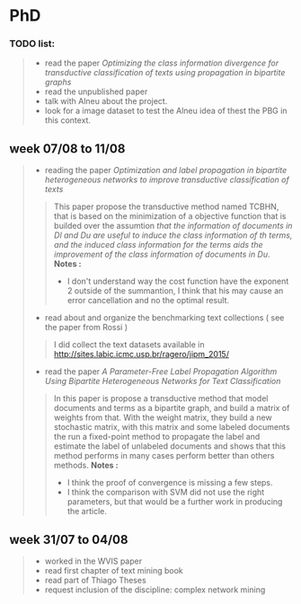 # PhD

### TODO list:
> - read the paper *Optimizing the class information divergence for transductive classification of texts using propagation in bipartite graphs*
> - read the unpublished paper
> - talk with Alneu about the project.
> - look for a image dataset to test the Alneu idea of thest the PBG in this context.   

## week 07/08 to 11/08
> - reading the paper *Optimization and label propagation in bipartite heterogeneous networks to improve transductive classification of texts*
> > This paper propose the transductive method named TCBHN, that is based on the minimization of a objective function that is builded over the assumtion *that the information of documents in Dl and Du are useful to induce the class information of th terms, and the induced class information for the terms aids the improvement of the class information of documents in Du*.
> > **Notes :** 
> > - I don't understand way the cost function have the exponent 2 outside of the summantion, I think that his may cause an error cancellation and no the optimal result.
> - read about and organize the benchmarking text collections ( see the paper from Rossi )
> > I did collect the text datasets available in http://sites.labic.icmc.usp.br/ragero/jipm_2015/
> - read the paper *A Parameter-Free Label Propagation Algorithm Using Bipartite Heterogeneous Networks for Text Classification*
> > In this paper is propose a transductive method that model documents and terms as a bipartite graph, and build a matrix of weights from that. With the weight matrix, they build a new stochastic matrix, with this matrix and some labeled documents the run a fixed-point method to propagate the label and estimate the label of unlabeled documents and shows that this method performs in many cases perform better than others methods.
> > **Notes :** 
> > - I think the proof of convergence is missing a few steps.
> > - I think the comparison with SVM did not use the right parameters, but that would be a further work in producing the article.

## week 31/07 to 04/08
> - worked in the WVIS paper
> - read first chapter of text mining book
> - read part of Thiago Theses
> - request inclusion of the discipline: complex network mining
